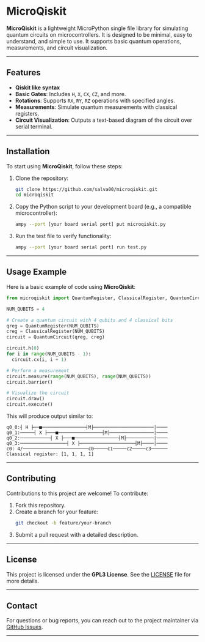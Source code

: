 # **MicroQiskit**

**MicroQiskit** is a lightweight MicroPython single file library for simulating quantum circuits on microcontrollers. It is designed to be minimal, easy to understand, and simple to use. It supports basic quantum operations, measurements, and circuit visualization.

---

## **Features**
- **Qiskit like syntax**
- **Basic Gates**: Includes `H`, `X`, `CX`, `CZ`, and more.
- **Rotations**: Supports `RX`, `RY`, `RZ` operations with specified angles.
- **Measurements**: Simulate quantum measurements with classical registers.
- **Circuit Visualization**: Outputs a text-based diagram of the circuit over serial terminal.

---

## **Installation**

To start using **MicroQiskit**, follow these steps:

1. Clone the repository:

   ```bash
   git clone https://github.com/salva00/microqiskit.git
   cd microqiskit
   ```

2. Copy the Python script to your development board (e.g., a compatible microcontroller):

   ```bash
   ampy --port [your board serial port] put microqiskit.py
   ```

3. Run the test file to verify functionality:

   ```bash
   ampy --port [your board serial port] run test.py
   ```

---

## **Usage Example**

Here is a basic example of code using **MicroQiskit**:

```python
from microqiskit import QuantumRegister, ClassicalRegister, QuantumCircuit

NUM_QUBITS = 4

# Create a quantum circuit with 4 qubits and 4 classical bits
qreg = QuantumRegister(NUM_QUBITS)
creg = ClassicalRegister(NUM_QUBITS)
circuit = QuantumCircuit(qreg, creg)

circuit.h(0)
for i in range(NUM_QUBITS - 1):
  circuit.cx(i, i + 1)

# Perform a measurement
circuit.measure(range(NUM_QUBITS), range(NUM_QUBITS))
circuit.barrier()

# Visualize the circuit
circuit.draw()
circuit.execute()
```

This will produce output similar to:

```
q0_0:┤ H ├──■────────────────┤M├──────────────────────|────
q0_1:─────┤ X ├───■────────────────┤M├────────────────|────
q0_2:───────────┤ X ├───■────────────────┤M├──────────|────
q0_3:─────────────────┤ X ├────────────────────┤M├────|────
c0: 4/────────────────────────c0─────c1─────c2─────c3──────
Classical register: [1, 1, 1, 1]
```

---

## **Contributing**

Contributions to this project are welcome! To contribute:

1. Fork this repository.
2. Create a branch for your feature:
   ```bash
   git checkout -b feature/your-branch
   ```
3. Submit a pull request with a detailed description.

---

## **License**

This project is licensed under the **GPL3 License**. See the [LICENSE](LICENSE) file for more details.

---

## **Contact**

For questions or bug reports, you can reach out to the project maintainer via [GitHub Issues](https://github.com/salva00/microqiskit/issues).

---
